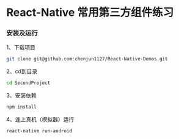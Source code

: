 # React-Native 常用第三方组件练习
 
### 安装及运行
1、下载项目
```bash
git clone git@github.com:chenjun1127/React-Native-Demos.git
```
2、cd到目录
```bash
cd SecondProject
```
3、安装依赖
```bash
npm install 
```
4、连上真机（模拟器）运行
```bash
react-native run-android
```

